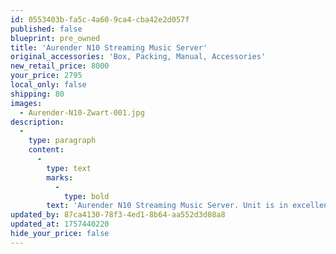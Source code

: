 ```yaml
---
id: 0553403b-fa5c-4a60-9ca4-cba42e2d057f
published: false
blueprint: pre_owned
title: 'Aurender N10 Streaming Music Server'
original_accessories: 'Box, Packing, Manual, Accessories'
new_retail_price: 8000
your_price: 2795
local_only: false
shipping: 80
images:
  - Aurender-N10-Zwart-001.jpg
description:
  -
    type: paragraph
    content:
      -
        type: text
        marks:
          -
            type: bold
        text: 'Aurender N10 Streaming Music Server. Unit is in excellent physical and functional condition with original box, packing and accessories. Unit sold as new for $8,000.00'
updated_by: 87ca4130-78f3-4ed1-8b64-aa552d3d08a8
updated_at: 1757440220
hide_your_price: false
---
```

